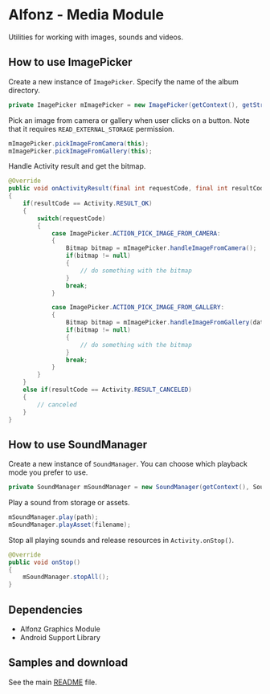 Alfonz - Media Module
=====================

Utilities for working with images, sounds and videos.


How to use ImagePicker
----------------------

Create a new instance of `ImagePicker`. Specify the name of the album directory.

```java
private ImagePicker mImagePicker = new ImagePicker(getContext(), getString(R.string.app_name));
```

Pick an image from camera or gallery when user clicks on a button. Note that it requires `READ_EXTERNAL_STORAGE` permission.

```java
mImagePicker.pickImageFromCamera(this);
mImagePicker.pickImageFromGallery(this);
```

Handle Activity result and get the bitmap.

```java
@Override
public void onActivityResult(final int requestCode, final int resultCode, final Intent data)
{
	if(resultCode == Activity.RESULT_OK)
	{
		switch(requestCode)
		{
			case ImagePicker.ACTION_PICK_IMAGE_FROM_CAMERA:
			{
				Bitmap bitmap = mImagePicker.handleImageFromCamera();
				if(bitmap != null)
				{
					// do something with the bitmap
				}
				break;
			}

			case ImagePicker.ACTION_PICK_IMAGE_FROM_GALLERY:
			{
				Bitmap bitmap = mImagePicker.handleImageFromGallery(data);
				if(bitmap != null)
				{
					// do something with the bitmap
				}
				break;
			}
		}
	}
	else if(resultCode == Activity.RESULT_CANCELED)
	{
		// canceled
	}
}
```


How to use SoundManager
-----------------------

Create a new instance of `SoundManager`. You can choose which playback mode you prefer to use.

```java
private SoundManager mSoundManager = new SoundManager(getContext(), SoundManager.PLAY_SINGLE);
```

Play a sound from storage or assets.

```java
mSoundManager.play(path);
mSoundManager.playAsset(filename);
```

Stop all playing sounds and release resources in `Activity.onStop()`.

```java
@Override
public void onStop()
{
	mSoundManager.stopAll();
}
```


Dependencies
------------

* Alfonz Graphics Module
* Android Support Library


Samples and download
--------------------

See the main [README](https://github.com/petrnohejl/Alfonz/) file.
